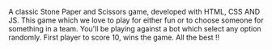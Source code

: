 A classic Stone Paper and Scissors game, developed with HTML, CSS AND JS.
This game which we love to play for either fun or to choose someone for something in a team.
You'll be playing against a bot which select any option randomly.
First player to score 10, wins the game.
All the best !!
